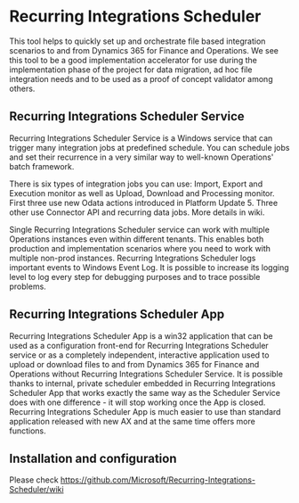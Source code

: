 # Recurring Integrations Scheduler

This tool helps to quickly set up and orchestrate file based integration scenarios to and from Dynamics 365 for Finance and Operations. We see this tool to be a good implementation accelerator for use during the implementation phase of the project for data migration, ad hoc file integration needs and to be used as a proof of concept validator among others. 

## Recurring Integrations Scheduler Service

Recurring Integrations Scheduler Service is a Windows service that can trigger many integration jobs at predefined schedule. You can schedule jobs and set their recurrence in a very similar way to well-known Operations' batch framework.

There is six types of integration jobs you can use: Import, Export and Execution monitor as well as Upload, Download and Processing monitor. First three use new Odata actions introduced in Platform Update 5. Three other use Connector API and recurring data jobs.
More details in wiki.

Single Recurring Integrations Scheduler service can work with multiple Operations instances even within different tenants. This enables both production and implementation scenarios where you need to work with multiple non-prod instances. Recurring Integrations Scheduler logs important events to Windows Event Log. It is possible to increase its logging level to log every step for debugging purposes and to trace possible problems.

## Recurring Integrations Scheduler App

Recurring Integrations Scheduler App is a win32 application that can be used as a configuration front-end for Recurring Integrations Scheduler service or as a completely independent, interactive application used to upload or download files to and from Dynamics 365 for Finance and Operations without Recurring Integrations Scheduler Service.
It is possible thanks to internal, private scheduler embedded in Recurring Integrations Scheduler App that works exactly the same way as the Scheduler Service does with one difference - it will stop working once the App is closed. Recurring Integrations Scheduler App is much easier to use than standard application released with new AX and at the same time offers more functions.

## Installation and configuration

Please check https://github.com/Microsoft/Recurring-Integrations-Scheduler/wiki
